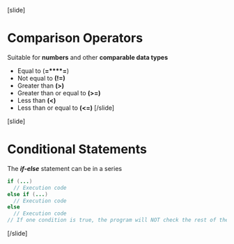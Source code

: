 [slide]
# Comparison Operators
Suitable for **numbers** and other **comparable data types**

* Equal to (**=****=**)
* Not equal to **(!=)**
* Greater than **(>)**
* Greater than or equal to **(>=)**
* Less than **(<)**
* Less than or equal to **(<=)**
[/slide]

[slide]
# Conditional Statements
The ***if-else*** statement can be in a series
```java
if (...) 
  // Execution code
else if (...) 
  // Execution code
else
  // Execution code
// If one condition is true, the program will NOT check the rest of the conditions
``` 
[/slide]